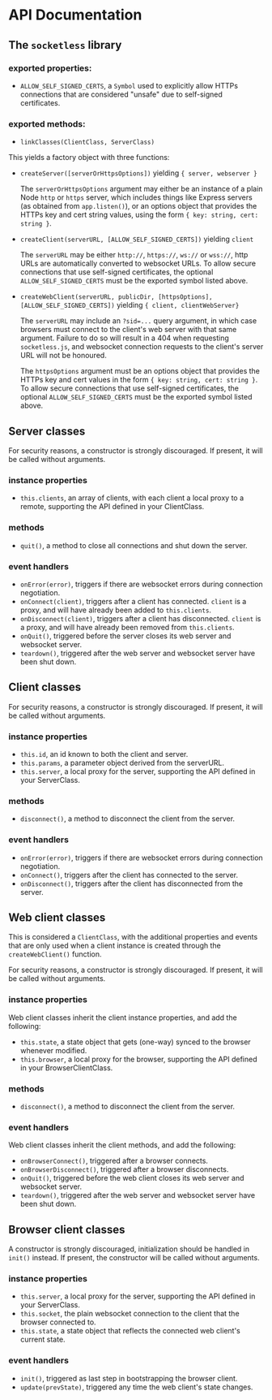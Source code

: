 # API Documentation

## **The `socketless` library**

### exported properties:

- `ALLOW_SELF_SIGNED_CERTS`, a `Symbol` used to explicitly allow HTTPs connections that are considered "unsafe" due to self-signed certificates.

### exported methods:

- `linkClasses(ClientClass, ServerClass)`

This yields a factory object with three functions:

- `createServer([serverOrHttpsOptions])` yielding `{ server, webserver }`

  The `serverOrHttpsOptions` argument may either be an instance of a plain Node `http` or `https` server, which includes things like Express servers (as obtained from `app.listen()`), or an options object that provides the HTTPs key and cert string values, using the form `{ key: string, cert: string }`.

- `createClient(serverURL, [ALLOW_SELF_SIGNED_CERTS])` yielding `client`

  The `serverURL` may be either `http://`, `https://`, `ws://` or `wss://`, http URLs are automatically converted to websocket URLs. To allow secure connections that use self-signed certificates, the optional `ALLOW_SELF_SIGNED_CERTS` must be the exported symbol listed above.

- `createWebClient(serverURL, publicDir, [httpsOptions], [ALLOW_SELF_SIGNED_CERTS])` yielding `{ client, clientWebServer}`

  The `serverURL` may include an `?sid=...` query argument, in which case browsers must connect to the client's web server with that same argument. Failure to do so will result in a 404 when requesting `socketless.js`, and websocket connection requests to the client's server URL will not be honoured.

  The `httpsOptions` argument must be an options object that provides the HTTPs key and cert values in the form `{ key: string, cert: string }`. To allow secure connections that use self-signed certificates, the optional `ALLOW_SELF_SIGNED_CERTS` must be the exported symbol listed above.

## **Server classes**

For security reasons, a constructor is strongly discouraged. If present, it will be called without arguments.

### instance properties

- `this.clients`, an array of clients, with each client a local proxy to a remote, supporting the API defined in your ClientClass.

### methods

- `quit()`, a method to close all connections and shut down the server.

### event handlers

- `onError(error)`, triggers if there are websocket errors during connection negotiation.
- `onConnect(client)`, triggers after a client has connected. `client` is a proxy, and will have already been added to `this.clients`.
- `onDisconnect(client)`, triggers after a client has disconnected. `client` is a proxy, and will have already been removed from `this.clients`.
- `onQuit()`, triggered before the server closes its web server and websocket server.
- `teardown()`, triggered after the web server and websocket server have been shut down.

## **Client classes**

For security reasons, a constructor is strongly discouraged. If present, it will be called without arguments.

### instance properties

- `this.id`, an id known to both the client and server.
- `this.params`, a parameter object derived from the serverURL.
- `this.server`, a local proxy for the server, supporting the API defined in your ServerClass.

### methods

- `disconnect()`, a method to disconnect the client from the server.

### event handlers

- `onError(error)`, triggers if there are websocket errors during connection negotiation.
- `onConnect()`, triggers after the client has connected to the server.
- `onDisconnect()`, triggers after the client has disconnected from the server.

## **Web client classes**

This is considered a `ClientClass`, with the additional properties and events that are only used when a client instance is created through the `createWebClient()` function.

For security reasons, a constructor is strongly discouraged. If present, it will be called without arguments.

### instance properties

Web client classes inherit the client instance properties, and add the following:

- `this.state`, a state object that gets (one-way) synced to the browser whenever modified.
- `this.browser`, a local proxy for the browser, supporting the API defined in your BrowserClientClass.

### methods

- `disconnect()`, a method to disconnect the client from the server.

### event handlers

Web client classes inherit the client methods, and add the following:

- `onBrowserConnect()`, triggered after a browser connects.
- `onBrowserDisconnect()`, triggered after a browser disconnects.
- `onQuit()`, triggered before the web client closes its web server and websocket server.
- `teardown()`, triggered after the web server and websocket server have been shut down.

## **Browser client classes**

A constructor is strongly discouraged, initialization should be handled in `init()` instead. If present, the constructor will be called without arguments.

### instance properties

- `this.server`, a local proxy for the server, supporting the API defined in your ServerClass.
- `this.socket`, the plain websocket connection to the client that the browser connected to.
- `this.state`, a state object that reflects the connected web client's current state.

### event handlers

- `init()`, triggered as last step in bootstrapping the browser client.
- `update(prevState)`, triggered any time the web client's state changes.
